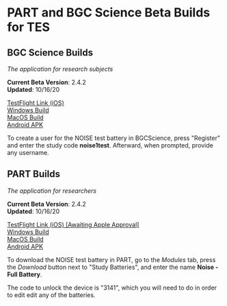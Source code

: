 # PART and BGC Science Beta Builds for TES

## BGC Science Builds

_The application for research subjects_

**Current Beta Version**: 2.4.2  
**Updated**: 10/16/20

[TestFlight Link (iOS)](https://testflight.apple.com/join/U7J8xM6h)  
[Windows Build](https://braingamecentergamefiles.s3-us-west-1.amazonaws.com/PART/Builds/v2.4.2/BGCScience_2.4.2_WINx64.zip)  
[MacOS Build](https://braingamecentergamefiles.s3-us-west-1.amazonaws.com/PART/Builds/v2.4.2/BGCScience_2.4.2_MacOS.dmg)  
[Android APK](https://braingamecentergamefiles.s3-us-west-1.amazonaws.com/PART/Builds/v2.4.2/BGCScience_2.4.2_Android.apk)  

To create a user for the NOISE test battery in BGCScience, press "Register" and enter the study code **noise1test**.  Afterward, when prompted, provide any username.

## PART Builds

_The application for researchers_

**Current Beta Version**: 2.4.2  
**Updated**: 10/16/20

[TestFlight Link (iOS) [Awaiting Apple Approval]](127.0.0.1)  
[Windows Build](https://braingamecentergamefiles.s3-us-west-1.amazonaws.com/PART/Builds/v2.4.2/PART_2.4.2_WINx64.zip)  
[MacOS Build](https://braingamecentergamefiles.s3-us-west-1.amazonaws.com/PART/Builds/v2.4.2/PART_2.4.2_MacOS.dmg)  
[Android APK](https://braingamecentergamefiles.s3-us-west-1.amazonaws.com/PART/Builds/v2.4.2/PART_2.4.2_Android.apk)  


To download the NOISE test battery in PART, go to the _Modules_ tab, press the _Download_ button next to "Study Batteries", and enter the name **Noise - Full Battery**.

The code to unlock the device is "3141", which you will need to do in order to edit edit any of the batteries.

